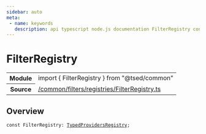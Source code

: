 ```yaml
---
sidebar: auto
meta:
 - name: keywords
   description: api typescript node.js documentation FilterRegistry const
---
```

# FilterRegistry <Badge text="Constant" type="const"/>
<!-- Summary -->
<section class="symbol-info"><table class="is-full-width"><tbody><tr><th>Module</th><td><div class="lang-typescript"><span class="token keyword">import</span> { FilterRegistry }&nbsp;<span class="token keyword">from</span>&nbsp;<span class="token string">"@tsed/common"</span></div></td></tr><tr><th>Source</th><td><a href="https://github.com/Romakita/ts-express-decorators/blob/v4.30.1/src//common/filters/registries/FilterRegistry.ts#L0-L0">/common/filters/registries/FilterRegistry.ts</a></td></tr></tbody></table></section>

<!-- Overview -->
## Overview


<pre><code class="typescript-lang "><span class="token keyword">const</span> FilterRegistry<span class="token punctuation">:</span> <a href="/api/common/di/interfaces/TypedProvidersRegistry.html"><span class="token">TypedProvidersRegistry</span></a><span class="token punctuation">;</span></code></pre>
